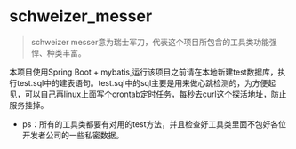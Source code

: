 # schweizer_messer
> schweizer messer意为瑞士军刀，代表这个项目所包含的工具类功能强悍、种类丰富。

本项目使用Spring Boot + mybatis,运行该项目之前请在本地新建test数据库，执行test.sql中的建表语句。test.sql中的sql主要是用来做心跳检测的，为方便起见，可以自己再linux上面写个crontab定时任务，每秒去curl这个探活地址，防止服务挂掉。

* ps：所有的工具类都要有对用的test方法，并且检查好工具类里面不包好各位开发者公司的一些私密数据。
